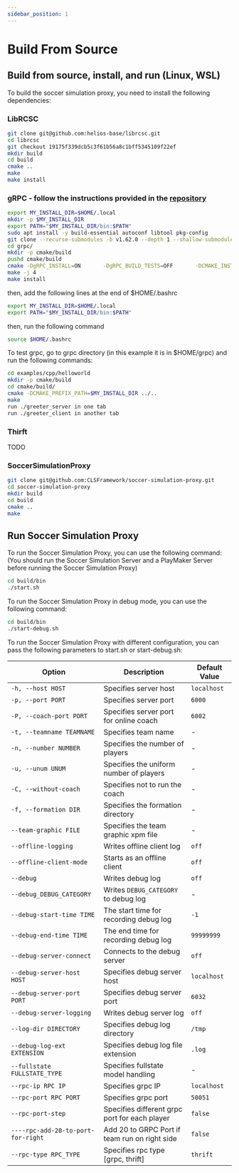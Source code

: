 ```yaml
---
sidebar_position: 1
---
```


# Build From Source

## Build from source, install, and run (Linux, WSL)

To build the soccer simulation proxy, you need to install the following dependencies:

### LibRCSC

```bash
git clone git@github.com:helios-base/librcsc.git
cd librcsc
git checkout 19175f339dcb5c3f61b56a8c1bff5345109f22ef
mkdir build
cd build
cmake ..
make
make install
```

### gRPC - follow the instructions provided in the [repository](https://grpc.io/docs/languages/cpp/quickstart/)

```bash
export MY_INSTALL_DIR=$HOME/.local
mkdir -p $MY_INSTALL_DIR
export PATH="$MY_INSTALL_DIR/bin:$PATH"
sudo apt install -y build-essential autoconf libtool pkg-config
git clone --recurse-submodules -b v1.62.0 --depth 1 --shallow-submodules https://github.com/grpc/grpc
cd grpc/
mkdir -p cmake/build
pushd cmake/build
cmake -DgRPC_INSTALL=ON       -DgRPC_BUILD_TESTS=OFF       -DCMAKE_INSTALL_PREFIX=$MY_INSTALL_DIR       ../..
make -j 4
make install
```

then, add the following lines at the end of $HOME/.bashrc

```bash
export MY_INSTALL_DIR=$HOME/.local
export PATH="$MY_INSTALL_DIR/bin:$PATH"
```

then, run the following command

```bash
source $HOME/.bashrc
```

To test grpc, go to grpc directory (in this example it is in $HOME/grpc) and run the following commands:

```bash
cd examples/cpp/helloworld
mkdir -p cmake/build
cd cmake/build/
cmake -DCMAKE_PREFIX_PATH=$MY_INSTALL_DIR ../..
make
run ./greeter_server in one tab
run ./greeter_client in another tab
```

### Thirft

TODO

### SoccerSimulationProxy

```bash
git clone git@github.com:CLSFramework/soccer-simulation-proxy.git
cd soccer-simulation-proxy
mkdir build
cd build
cmake ..
make
```

## Run Soccer Simulation Proxy

To run the Soccer Simulation Proxy, you can use the following command: (You should run the Soccer Simulation Server and a PlayMaker Server before running the Soccer Simulation Proxy)

```bash
cd build/bin
./start.sh
```

To run the Soccer Simulation Proxy in debug mode, you can use the following command:

```bash
cd build/bin
./start-debug.sh
```

To run the Soccer Simulation Proxy with different configuration, you can pass the following parameters to start.sh or start-debug.sh:

| Option                      | Description                                                                                       | Default Value        |
|-----------------------------|---------------------------------------------------------------------------------------------------|----------------------|
| `-h, --host HOST`           | Specifies server host                                                                             | `localhost`          |
| `-p, --port PORT`           | Specifies server port                                                                             | `6000`               |
| `-P, --coach-port PORT`     | Specifies server port for online coach                                                            | `6002`               |
| `-t, --teamname TEAMNAME`   | Specifies team name                                                                               | -                    |
| `-n, --number NUMBER`       | Specifies the number of players                                                                   | -                    |
| `-u, --unum UNUM`           | Specifies the uniform number of players                                                           | -                    |
| `-C, --without-coach`       | Specifies not to run the coach                                                                    | -                    |
| `-f, --formation DIR`       | Specifies the formation directory                                                                 | -                    |
| `--team-graphic FILE`       | Specifies the team graphic xpm file                                                               | -                    |
| `--offline-logging`         | Writes offline client log                                                                         | `off`                |
| `--offline-client-mode`     | Starts as an offline client                                                                       | `off`                |
| `--debug`                   | Writes debug log                                                                                  | `off`                |
| `--debug_DEBUG_CATEGORY`    | Writes `DEBUG_CATEGORY` to debug log                                                              | -                    |
| `--debug-start-time TIME`   | The start time for recording debug log                                                            | `-1`                 |
| `--debug-end-time TIME`     | The end time for recording debug log                                                              | `99999999`           |
| `--debug-server-connect`    | Connects to the debug server                                                                      | `off`                |
| `--debug-server-host HOST`  | Specifies debug server host                                                                       | `localhost`          |
| `--debug-server-port PORT`  | Specifies debug server port                                                                       | `6032`               |
| `--debug-server-logging`    | Writes debug server log                                                                           | `off`                |
| `--log-dir DIRECTORY`       | Specifies debug log directory                                                                     | `/tmp`               |
| `--debug-log-ext EXTENSION` | Specifies debug log file extension                                                                | `.log`               |
| `--fullstate FULLSTATE_TYPE`| Specifies fullstate model handling                                                                | -                    |
| `--rpc-ip RPC IP`           | Specifies grpc IP                                                                                 | `localhost`          |
| `--rpc-port RPC PORT`       | Specifies grpc port                                                                               | `50051`              |
| `--rpc-port-step`         | Specifies different grpc port for each player                                                     | `false`              |
| `----rpc-add-20-to-port-for-right`                 | Add 20 to GRPC Port if team run on right side                                                     | `false`              |
| `--rpc-type RPC_TYPE`       | Specifies rpc type [grpc, thrift]                                                                 | `thrift`             |